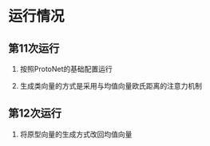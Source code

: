 # 运行情况

## 第11次运行

1. 按照ProtoNet的基础配置运行

2. 生成类向量的方式是采用与均值向量欧氏距离的注意力机制

## 第12次运行

1. 将原型向量的生成方式改回均值向量